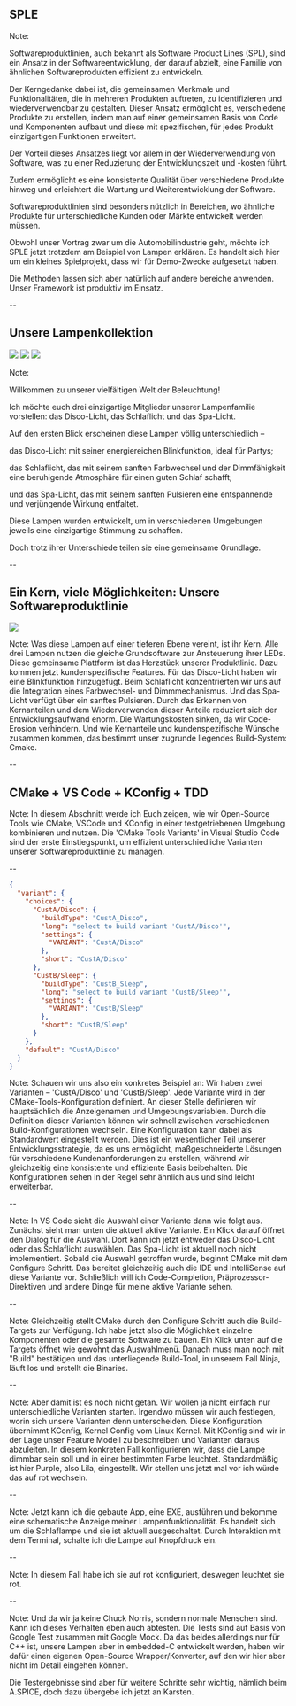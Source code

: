 ## SPLE

Note:

Softwareproduktlinien, auch bekannt als Software Product Lines (SPL), sind ein Ansatz in der Softwareentwicklung, der darauf abzielt, eine Familie von ähnlichen Softwareprodukten effizient zu entwickeln.

Der Kerngedanke dabei ist, die gemeinsamen Merkmale und Funktionalitäten, die in mehreren Produkten auftreten, zu identifizieren und wiederverwendbar zu gestalten. Dieser Ansatz ermöglicht es, verschiedene Produkte zu erstellen, indem man auf einer gemeinsamen Basis von Code und Komponenten aufbaut und diese mit spezifischen, für jedes Produkt einzigartigen Funktionen erweitert.

Der Vorteil dieses Ansatzes liegt vor allem in der Wiederverwendung von Software, was zu einer Reduzierung der Entwicklungszeit und -kosten führt.

Zudem ermöglicht es eine konsistente Qualität über verschiedene Produkte hinweg und erleichtert die Wartung und Weiterentwicklung der Software.

Softwareproduktlinien sind besonders nützlich in Bereichen, wo ähnliche Produkte für unterschiedliche Kunden oder Märkte entwickelt werden müssen.

Obwohl unser Vortrag zwar um die Automobilindustrie geht, möchte ich SPLE jetzt trotzdem am Beispiel von Lampen erklären. Es handelt sich hier um ein kleines Spielprojekt, dass wir für Demo-Zwecke aufgesetzt haben.

Die Methoden lassen sich aber natürlich auf andere bereiche anwenden. Unser Framework ist produktiv im Einsatz.

--

## Unsere Lampenkollektion

![](images/disco-light.png) <!-- .element: class="fragment" data-fragment-index="1" style="float: left; width: 30%" -->
![](images/sleeping-light.png) <!-- .element: class="fragment" data-fragment-index="2" style="float: center; width: 30%" -->
![](images/spa-light.png) <!-- .element: class="fragment" data-fragment-index="3" style="float: right; width: 30%" -->

Note:

Willkommen zu unserer vielfältigen Welt der Beleuchtung!

Ich möchte euch drei einzigartige Mitglieder unserer Lampenfamilie vorstellen: das Disco-Licht, das Schlaflicht und das Spa-Licht.

Auf den ersten Blick erscheinen diese Lampen völlig unterschiedlich –

das Disco-Licht mit seiner energiereichen Blinkfunktion, ideal für Partys;

das Schlaflicht, das mit seinem sanften Farbwechsel und der Dimmfähigkeit eine beruhigende Atmosphäre für einen guten Schlaf schafft;

und das Spa-Licht, das mit seinem sanften Pulsieren eine entspannende und verjüngende Wirkung entfaltet.

Diese Lampen wurden entwickelt, um in verschiedenen Umgebungen jeweils eine einzigartige Stimmung zu schaffen.

Doch trotz ihrer Unterschiede teilen sie eine gemeinsame Grundlage.

--

## Ein Kern, viele Möglichkeiten: Unsere Softwareproduktlinie

![](images/core-assets.png) <!-- .element: style="width: 50%" -->

Note:
Was diese Lampen auf einer tieferen Ebene vereint, ist ihr Kern. Alle drei Lampen nutzen die gleiche Grundsoftware zur Ansteuerung ihrer LEDs. Diese gemeinsame Plattform ist das Herzstück unserer Produktlinie. Dazu kommen jetzt kundenspezifische Features. Für das Disco-Licht haben wir eine Blinkfunktion hinzugefügt. Beim Schlaflicht konzentrierten wir uns auf die Integration eines Farbwechsel- und Dimmmechanismus. Und das Spa-Licht verfügt über ein sanftes Pulsieren. Durch das Erkennen von Kernanteilen und dem Wiederverwenden dieser Anteile reduziert sich der Entwicklungsaufwand enorm. Die Wartungskosten sinken, da wir Code-Erosion verhindern. Und wie Kernanteile und kundenspezifische Wünsche zusammen kommen, das bestimmt unser zugrunde liegendes Build-System: Cmake.

--

## CMake + VS Code + KConfig + TDD

Note:
In diesem Abschnitt werde ich Euch zeigen, wie wir Open-Source Tools wie CMake, VSCode und KConfig in einer testgetriebenen Umgebung kombinieren und nutzen. Die 'CMake Tools Variants' in Visual Studio Code sind der erste Einstiegspunkt, um effizient unterschiedliche Varianten unserer Softwareproduktlinie zu managen.

--

```json [2-4,12|4-11|12-19|21]
{
  "variant": {
    "choices": {
      "CustA/Disco": {
        "buildType": "CustA_Disco",
        "long": "select to build variant 'CustA/Disco'",
        "settings": {
          "VARIANT": "CustA/Disco"
        },
        "short": "CustA/Disco"
      },
      "CustB/Sleep": {
        "buildType": "CustB_Sleep",
        "long": "select to build variant 'CustB/Sleep'",
        "settings": {
          "VARIANT": "CustB/Sleep"
        },
        "short": "CustB/Sleep"
      }
    },
    "default": "CustA/Disco"
  }
}
```

Note:
Schauen wir uns also ein konkretes Beispiel an: Wir haben zwei Varianten – 'CustA/Disco' und 'CustB/Sleep'. Jede Variante wird in der CMake-Tools-Konfiguration definiert. An dieser Stelle definieren wir hauptsächlich die Anzeigenamen und Umgebungsvariablen. Durch die Definition dieser Varianten können wir schnell zwischen verschiedenen Build-Konfigurationen wechseln. Eine Konfiguration kann dabei als Standardwert eingestellt werden. Dies ist ein wesentlicher Teil unserer Entwicklungsstrategie, da es uns ermöglicht, maßgeschneiderte Lösungen für verschiedene Kundenanforderungen zu erstellen, während wir gleichzeitig eine konsistente und effiziente Basis beibehalten. Die Konfigurationen sehen in der Regel sehr ähnlich aus und sind leicht erweiterbar.

--

<!-- .slide: data-background-image="images/select-variant.png" data-background-size="contain" -->

Note:
In VS Code sieht die Auswahl einer Variante dann wie folgt aus. Zunächst sieht man unten die aktuell aktive Variante. Ein Klick darauf öffnet den Dialog für die Auswahl. Dort kann ich jetzt entweder das Disco-Licht oder das Schlaflicht auswählen. Das Spa-Licht ist aktuell noch nicht implementiert.
Sobald die Auswahl getroffen wurde, beginnt CMake mit dem Configure Schritt. Das bereitet gleichzeitig auch die IDE und IntelliSense auf diese Variante vor. Schließlich will ich Code-Completion, Präprozessor-Direktiven und andere Dinge für meine aktive Variante sehen.

--

<!-- .slide: data-background-image="images/build-component.png" data-background-size="contain" -->

Note:
Gleichzeitig stellt CMake durch den Configure Schritt auch die Build-Targets zur Verfügung. Ich habe jetzt also die Möglichkeit einzelne Komponenten oder die gesamte Software zu bauen. Ein Klick unten auf die Targets öffnet wie gewohnt das Auswahlmenü. Danach muss man noch mit "Build" bestätigen und das unterliegende Build-Tool, in unserem Fall Ninja, läuft los und erstellt die Binaries.

--

<!-- .slide: data-background-image="images/kconfig.png" data-background-size="contain" -->

Note:
Aber damit ist es noch nicht getan. Wir wollen ja nicht einfach nur unterschiedliche Varianten starten. Irgendwo müssen wir auch festlegen, worin sich unsere Varianten denn unterscheiden. Diese Konfiguration übernimmt KConfig, Kernel Config vom Linux Kernel. Mit KConfig sind wir in der Lage unser Feature Modell zu beschreiben und Varianten daraus abzuleiten. In diesem konkreten Fall konfigurieren wir, dass die Lampe dimmbar sein soll und in einer bestimmten Farbe leuchtet. Standardmäßig ist hier Purple, also Lila, eingestellt. Wir stellen uns jetzt mal vor ich würde das auf rot wechseln.

--

<!-- .slide: data-background-image="images/black-sleep-light.png" data-background-size="contain" -->

Note:
Jetzt kann ich die gebaute App, eine EXE, ausführen und bekomme eine schematische Anzeige meiner Lampenfunktionalität. Es handelt sich um die Schlaflampe und sie ist aktuell ausgeschaltet. Durch Interaktion mit dem Terminal, schalte ich die Lampe auf Knopfdruck ein.

--

<!-- .slide: data-background-image="images/red-sleep-light.png" data-background-size="contain" -->

Note: 
In diesem Fall habe ich sie auf rot konfiguriert, deswegen leuchtet sie rot.

--

<!-- .slide: data-background-image="images/test.png" data-background-size="contain" -->

Note:
Und da wir ja keine Chuck Norris, sondern normale Menschen sind. Kann ich dieses Verhalten eben auch abtesten. Die Tests sind auf Basis von Google Test zusammen mit Google Mock. Da das beides allerdings nur für C++ ist, unsere Lampen aber in embedded-C entwickelt werden, haben wir dafür einen eigenen Open-Source Wrapper/Konverter, auf den wir hier aber nicht im Detail eingehen können.

Die Testergebnisse sind aber für weitere Schritte sehr wichtig, nämlich beim A.SPICE, doch dazu übergebe ich jetzt an Karsten.
